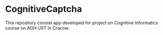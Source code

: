 # CognitiveCaptcha
This repository consist app developed for project on Cognitive Informatics course on AGH UST in Cracow.
